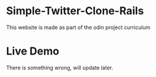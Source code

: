 # Simple-Twitter-Clone-Rails

This website is made as part of the odin project curriculum

# Live Demo

There is something wrong, will update later.
